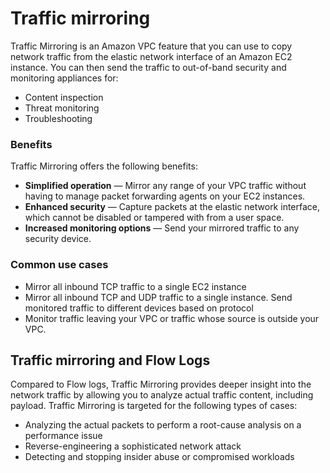 # Traffic mirroring

Traffic Mirroring is an Amazon VPC feature that you can use to copy network traffic from the elastic network interface of an Amazon EC2 instance. You can then send the traffic to out-of-band security and monitoring appliances for:

* Content inspection
* Threat monitoring
* Troubleshooting

### Benefits

Traffic Mirroring offers the following benefits:

* **Simplified operation** — Mirror any range of your VPC traffic without having to manage packet forwarding agents on your EC2 instances.
* **Enhanced security** — Capture packets at the elastic network interface, which cannot be disabled or tampered with from a user space.
* **Increased monitoring options** — Send your mirrored traffic to any security device.

### Common use cases

* Mirror all inbound TCP traffic to a single EC2 instance
* Mirror all inbound TCP and UDP traffic to a single instance. Send monitored traffic to different devices based on protocol
* Monitor traffic leaving your VPC or traffic whose source is outside your VPC.

## Traffic mirroring and Flow Logs

Compared to Flow logs, Traffic Mirroring provides deeper insight into the network traffic by allowing you to analyze actual traffic content, including payload. Traffic Mirroring is targeted for the following types of cases:

* Analyzing the actual packets to perform a root-cause analysis on a performance issue
* Reverse-engineering a sophisticated network attack
* Detecting and stopping insider abuse or compromised workloads
